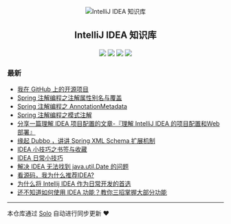 <p align="center"><img alt="IntelliJ IDEA 知识库" src="https://img.hacpai.com/file/2019/05/intellijicon-f72becf9.png"></p><h2 align="center">
IntelliJ IDEA 知识库
</h2>

<h4 align="center"></h4>
<p align="center"><a title="IntelliJ IDEA 知识库" target="_blank" href="https://github.com/9526xu/solo-blog"><img src="https://img.shields.io/github/last-commit/9526xu/solo-blog.svg?style=flat-square&color=FF9900"></a>
<a title="GitHub repo size in bytes" target="_blank" href="https://github.com/9526xu/solo-blog"><img src="https://img.shields.io/github/repo-size/9526xu/solo-blog.svg?style=flat-square"></a>
<a title="Solo Version" target="_blank" href="https://github.com/b3log/solo/releases"><img src="https://img.shields.io/badge/solo-3.6.1-f1e05a.svg?style=flat-square&color=blueviolet"></a>
<a title="Hits" target="_blank" href="https://github.com/b3log/hits"><img src="https://hits.b3log.org/9526xu/solo-blog.svg"></a></p>

### 最新

* [我在 GitHub 上的开源项目](https://studyidea.cn/my-github-repos)
* [Spring 注解编程之注解属性别名与覆盖](https://studyidea.cn/articles/2019/07/10/1562768280760.html)
* [Spring 注解编程之 AnnotationMetadata](https://studyidea.cn/articles/2019/07/05/1562314284729.html)
* [Spring 注解编程之模式注解](https://studyidea.cn/spring-stereotype-annotations)
* [分享一篇理解 IDEA 项目配置的文章-『理解 IntelliJ IDEA 的项目配置和Web部署』](https://studyidea.cn/articles/2019/06/17/1560777539736.html)
* [缘起 Dubbo ，讲讲 Spring XML Schema 扩展机制](https://studyidea.cn/articles/2019/06/15/1560598141405.html)
* [IDEA 小技巧之书签与收藏](https://studyidea.cn/bookmark_and_favorites)
* [IDEA 日常小技巧](https://studyidea.cn/articles/2019/06/02/1559465646386.html)
* [解决 IDEA 无法找到 java.util.Date 的问题](https://studyidea.cn/articles/2019/06/01/1559382236231.html)
* [看源码，我为什么推荐IDEA?](https://studyidea.cn/articles/2019/06/01/1559367567644.html)
* [为什么将 Intellij IDEA 作为日常开发的首选](https://studyidea.cn/-why_choose_idea)
* [还不知道如何使用 IDEA 功能？教你三招掌握大部分功能](https://studyidea.cn/articles/2019/05/30/1559152180029.html)



---

本仓库通过 [Solo](https://github.com/b3log/solo) 自动进行同步更新 ❤️ 